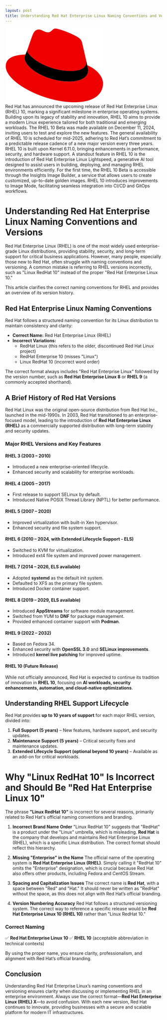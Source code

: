 ```yaml
---
layout: post
title: Understanding Red Hat Enterprise Linux Naming Conventions and Versions
---
```

<div class="row">
    <div class="col-sm-2">
        <img src="/images/linux-red-hat.png" alt="Linux Red Hat logo"/>
    </div>
    <div class="col-sm-10">
        Red Hat has announced the upcoming release of Red Hat Enterprise Linux (RHEL) 10,
        marking a significant milestone in enterprise operating systems.
        Building upon its legacy of stability and innovation, RHEL 10 aims to provide a modern Linux
        experience tailored for both traditional and emerging workloads.
        The RHEL 10 Beta was made available on December 11, 2024,
        inviting users to test and explore the new features.
        The general availability of RHEL 10 is scheduled for mid-2025, adhering to Red Hat’s commitment
        to a predictable release cadence of a new major version every three years.
        RHEL 10 is built upon Kernel 6.11.0, bringing enhancements in performance, security,
        and hardware support. A standout feature in RHEL 10 is the introduction of Red Hat Enterprise Linux Lightspeed,
        a generative AI tool designed to assist users in building, deploying, and managing RHEL environments efficiently.
        For the first time, the RHEL 10 Beta is accessible through the Insights Image Builder,
        a service that allows users to create customized, up-to-date golden images.
        RHEL 10 introduces improvements to Image Mode, facilitating seamless integration into CI/CD and GitOps workflows.
    </div>
</div>


# Understanding Red Hat Enterprise Linux Naming Conventions and Versions

Red Hat Enterprise Linux (RHEL) is one of the most widely used enterprise-grade Linux distributions, providing stability, security, and long-term support for critical business applications. However, many people, especially those new to Red Hat, often struggle with naming conventions and versioning. A common mistake is referring to RHEL versions incorrectly, such as "Linux RedHat 10" instead of the proper "Red Hat Enterprise Linux 10."

This article clarifies the correct naming conventions for RHEL and provides an overview of its version history.

## Red Hat Enterprise Linux Naming Conventions

Red Hat follows a structured naming convention for its Linux distribution to maintain consistency and clarity:

- **Correct Name:** Red Hat Enterprise Linux (RHEL)
- **Incorrect Variations:**
  - RedHat Linux (this refers to the older, discontinued Red Hat Linux project)
  - RedHat Enterprise 10 (misses "Linux")
  - Linux RedHat 10 (incorrect word order)

The correct format always includes "Red Hat Enterprise Linux" followed by the version number, such as **Red Hat Enterprise Linux 8** or **RHEL 9** (a commonly accepted shorthand).

## A Brief History of Red Hat Versions

Red Hat Linux was the original open-source distribution from Red Hat Inc., launched in the mid-1990s. In 2003, Red Hat transitioned to an enterprise-focused model, leading to the introduction of **Red Hat Enterprise Linux (RHEL)** as a commercially supported distribution with long-term stability and security updates.

### Major RHEL Versions and Key Features

#### RHEL 3 (2003 – 2010)
- Introduced a new enterprise-oriented lifecycle.
- Enhanced security and scalability for enterprise workloads.

#### RHEL 4 (2005 – 2017)
- First release to support SELinux by default.
- Introduced Native POSIX Thread Library (NPTL) for better performance.

#### RHEL 5 (2007 – 2020)
- Improved virtualization with built-in Xen hypervisor.
- Enhanced security and file system support.

#### RHEL 6 (2010 – 2024, with Extended Lifecycle Support - ELS)
- Switched to KVM for virtualization.
- Introduced ext4 file system and improved power management.

#### RHEL 7 (2014 – 2026, ELS available)
- Adopted **systemd** as the default init system.
- Defaulted to XFS as the primary file system.
- Introduced Docker container support.

#### RHEL 8 (2019 – 2029, ELS available)
- Introduced **AppStreams** for software module management.
- Switched from YUM to **DNF** for package management.
- Provided enhanced container support with **Podman**.

#### RHEL 9 (2022 – 2032)
- Based on Fedora 34.
- Enhanced security with **OpenSSL 3.0** and **SELinux improvements**.
- Introduced **kernel live patching** for improved uptime.

#### **RHEL 10 (Future Release)**
While not officially announced, Red Hat is expected to continue its tradition of innovation in **RHEL 10**,
focusing on **AI workloads, security enhancements, automation, and cloud-native optimizations**.

## Understanding RHEL Support Lifecycle

Red Hat provides **up to 10 years of support** for each major RHEL version, divided into:

1. **Full Support (5 years)** – New features, hardware support, and security updates.
2. **Maintenance Support (5 years)** – Critical security fixes and maintenance updates.
3. **Extended Lifecycle Support (optional beyond 10 years)** – Available as an add-on for critical workloads.

# Why "Linux RedHat 10" Is Incorrect and Should Be "Red Hat Enterprise Linux 10"

The phrase **"Linux RedHat 10"** is incorrect for several reasons, primarily related to Red Hat's official naming conventions and branding.

1. **Incorrect Brand Name Order**
   "Linux RedHat 10" suggests that "RedHat" is a product under the "Linux" umbrella, which is misleading. **Red Hat** is the company that develops and maintains Red Hat Enterprise Linux (RHEL), which is a specific Linux distribution. The correct format should reflect this hierarchy.

2. **Missing "Enterprise" in the Name**
   The official name of the operating system is **Red Hat Enterprise Linux (RHEL)**. Simply calling it "RedHat 10" omits the "Enterprise" designation, which is crucial because Red Hat also offers other products, including Fedora and CentOS Stream.

3. **Spacing and Capitalization Issues**
   The correct name is **Red Hat**, with a space between "Red" and "Hat." It should never be written as "RedHat" without the space, as this does not align with Red Hat’s official branding.

4. **Version Numbering Accuracy**
   Red Hat follows a structured versioning system. The correct way to reference a specific release would be **Red Hat Enterprise Linux 10 (RHEL 10)** rather than "Linux RedHat 10."

### Correct Naming
✅ **Red Hat Enterprise Linux 10**
✅ **RHEL 10** (acceptable abbreviation in technical contexts)

By using the proper name, you ensure clarity, professionalism, and alignment with Red Hat’s official branding.

## Conclusion

Understanding Red Hat Enterprise Linux’s naming conventions and versioning ensures clarity when discussing or implementing RHEL in an enterprise environment.
Always use the correct format—**Red Hat Enterprise Linux (RHEL) X**—to avoid confusion.
With each new version, Red Hat continues to innovate, providing businesses with a secure and scalable platform for modern IT infrastructures.

